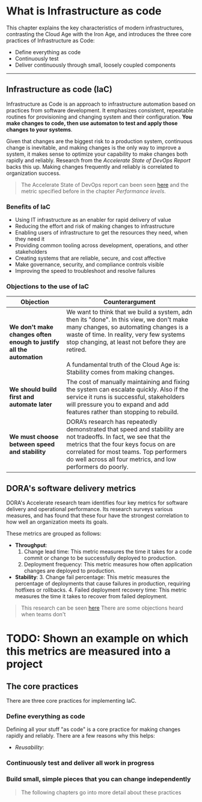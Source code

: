 # What is Infrastructure as code

This chapter explains the key characteristics of modern infrastructures, contrasting the Cloud Age with the Iron Age, and introduces the three core practices of Infrastructure as Code:

- Define everything as code
- Continuously test
- Deliver continuously through small, loosely coupled components

---

## Infrastructure as code (IaC)

Infrastructure as Code is an approach to infrastructure automation based on practices from software development. It emphasizes consistent, repeatable routines for provisioning and changing system and their configuration. __You make changes to code, then use automaton to test and apply those changes to your systems__.

Given that changes are the biggest risk to a production system, continuous change is inevitable, and making changes is the only way to improve a system, it makes sense to optimize your capability to make changes both rapidly and reliably. Research from the _Accelerate State of DevOps Report_ backs this up. Making changes frequently and reliably is correlated to organization success.

> The Accelerate State of DevOps report can been seen [here](https://dora.dev/research/2024/dora-report/2024-dora-accelerate-state-of-devops-report.pdf) and the metric specified before in the chapter _Performance levels_.

### Benefits of IaC

- Using IT infrastructure as an enabler for rapid delivery of value
- Reducing the effort and risk of making changes to infrastructure
- Enabling users of infrastructure to get the resources they need, when they need it
- Providing common tooling across development, operations, and other stakeholders
- Creating systems that are reliable, secure, and cost affective
- Make governance, security, and compliance controls visible
- Improving the speed to troubleshoot and resolve failures

### Objections to the use of IaC

| Objection | Counterargument |
|---|---|
| __We don't make changes often enough to justify all the automation__ | We want to think that we build a system, adn then its "done". In this view, we don't make many changes, so automating changes is a waste of time. In reality, very few systems stop changing, at least not before they are retired. <br><br>A fundamental truth of the Cloud Age is: Stability comes from making changes.|
| __We should build first and automate later__ | The cost of manually maintaining and fixing the system can escalate quickly. Also if the service it runs is successful, stakeholders will pressure you to expand and add features rather than stopping to rebuild. |
| __We must choose between speed and stability__ | DORA’s research has repeatedly demonstrated that speed and stability are not tradeoffs. In fact, we see that the metrics that the four keys focus on are correlated for most teams. Top performers do well across all four metrics, and low performers do poorly. |

## DORA's software delivery metrics

DORA's Accelerate research team identifies four key metrics for software delivery and operational performance. Its research surveys various measures, and has found that these four have the strongest correlation to how well an organization meets its goals.

These metrics are grouped as follows:
- __Throughput__:
    1. Change lead time: This metric measures the time it takes for a code commit or change to be successfully deployed to production.
    2. Deployment frequency: This metric measures how often application changes are deployed to production.
- __Stability__:
    3. Change fail percentage: This metric measures the percentage of deployments that cause failures in production, requiring hotfixes or rollbacks.
    4. Failed deployment recovery time: This metric measures the time it takes to recover from failed deployment.

> This research can be seen [here](https://dora.dev/guides/dora-metrics-four-keys/)
There are some objections  heard when teams don't

# TODO: Shown an example on which this metrics are measured into a project

## The core practices

There are three core practices for implementing IaC.

### Define everything as code

Defining all your stuff "as code" is a core practice for making changes rapidly and reliably. There are a few reasons why this helps:
- _Reusability_:

### Continuously test and deliver all work in progress



### Build small, simple pieces that you can change independently 



> The following chapters go into more detail about these practices
